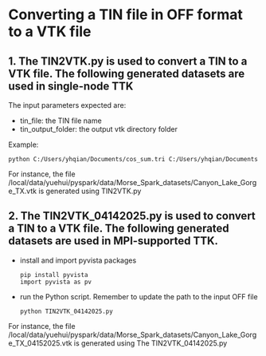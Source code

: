 # Converting a TIN file in OFF format to a VTK file

## 1. The TIN2VTK.py is used to convert a TIN to a VTK file. The following generated datasets are used in single-node TTK

The input parameters expected are:
- tin_file: the TIN file name
- tin_output_folder: the output vtk directory folder

Example:
```
python C:/Users/yhqian/Documents/cos_sum.tri C:/Users/yhqian/Documents
```

For instance, the file /local/data/yuehui/pyspark/data/Morse_Spark_datasets/Canyon_Lake_Gorge_TX.vtk is generated using TIN2VTK.py

## 2. The TIN2VTK_04142025.py is used to convert a TIN to a VTK file. The following generated datasets are used in MPI-supported TTK.

* install and import pyvista packages
  ```
  pip install pyvista
  import pyvista as pv
  ```
* run the Python script. Remember to update the path to the input OFF file
  ```
  python TIN2VTK_04142025.py
  ```

For instance, the file /local/data/yuehui/pyspark/data/Morse_Spark_datasets/Canyon_Lake_Gorge_TX_04152025.vtk is generated using The TIN2VTK_04142025.py
